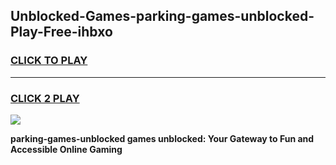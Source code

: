 
## Unblocked-Games-parking-games-unblocked-Play-Free-ihbxo
<h3>
<a href="https://premium76.site?title=parking-games-unblocked&ref=24M">CLICK TO PLAY</a></h3>
<hr>

<h3>
<a href="https://premium76.site?title=parking-games-unblocked&ref=24M">CLICK 2 PLAY</a>
  
</h3>

<a href="https://premium76.site?title=parking-games-unblocked&ref=24M"><img src="https://clearcache.store/games.png"></a>


**parking-games-unblocked games unblocked: Your Gateway to Fun and Accessible Online Gaming**

